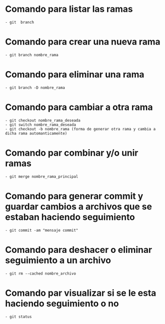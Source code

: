 # Comando para listar las ramas
    - git  branch

# Comando para crear una nueva rama
    - git branch nombre_rama
# Comando para eliminar una rama
    - git branch -D nombre_rama

# Comando para cambiar a otra rama
    - git checkout nombre_rama_deseada
    - git switch nombre_rama_deseada
    - git checkout -b nombre_rama (forma de generar otra rama y cambia a dicha rama automanticamente)

# Comando par combinar y/o unir ramas
    - git merge nombre_rama_principal

# Comando para generar commit y guardar cambios a archivos que se estaban haciendo seguimiento
    - git commit -am "mensaje commit"

# Comando para deshacer o eliminar seguimiento a un archivo
    - git rm --cached nombre_archivo

# Comando par visualizar si se le esta haciendo seguimiento o no
    - git status
